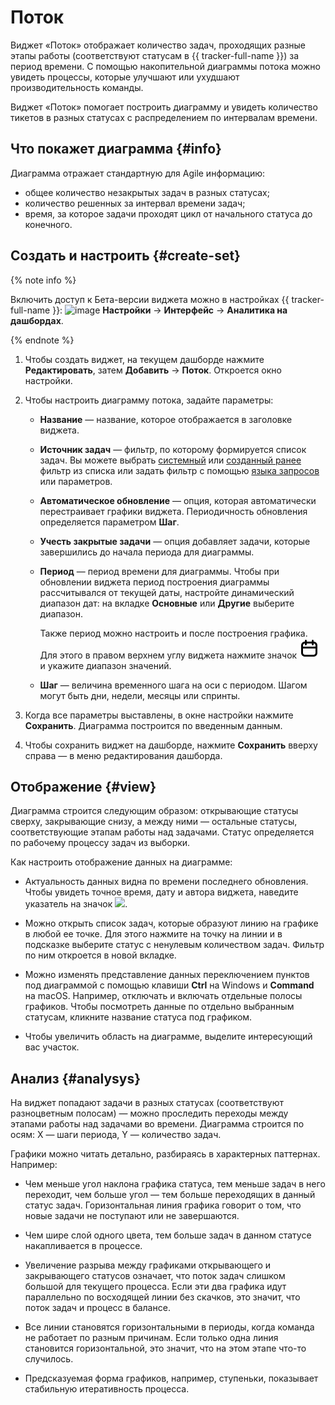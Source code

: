 # Поток

Виджет «Поток» отображает количество задач, проходящих разные этапы работы (соответствуют статусам в {{ tracker-full-name }}) за период времени. С помощью накопительной диаграммы потока можно увидеть процессы, которые улучшают или ухудшают производительность команды.

Виджет «Поток» помогает построить диаграмму и увидеть количество тикетов в разных статусах с распределением по интервалам времени.

## Что покажет диаграмма {#info}

Диаграмма отражает стандартную для Agile информацию:

* общее количество незакрытых задач в разных статусах;
* количество решенных за интервал времени задач;
* время, за которое задачи проходят цикл от начального статуса до конечного.

## Создать и настроить {#create-set}

{% note info %}

Включить доступ к Бета-версии виджета можно в настройках {{ tracker-full-name }}: ![image](../../_assets/tracker/svg/settings.svg) **Настройки** → **Интерфейс** → **Аналитика на дашбордах**.

{% endnote %}

1. Чтобы создать виджет, на текущем дашборде нажмите **Редактировать**, затем **Добавить** → **Поток**. Откроется окно настройки.

1. Чтобы настроить диаграмму потока, задайте параметры:

   * **Название** — название, которое отображается в заголовке виджета.
   
   * **Источник задач** — фильтр, по которому формируется список задач. Вы можете выбрать [системный](default-filters.md) или [созданный ранее](create-filter.md) фильтр из списка или задать фильтр с помощью [языка запросов](query-filter.md) или параметров.
   
   * **Автоматическое обновление** — опция, которая автоматически перестраивает графики виджета. Периодичность обновления определяется параметром **Шаг**.
   
   * **Учесть закрытые задачи** — опция добавляет задачи, которые завершились до начала периода для диаграммы.
   
   * **Период** — период времени для диаграммы. Чтобы при обновлении виджета период построения диаграммы рассчитывался от текущей даты, настройте динамический диапазон дат: на вкладке **Основные** или **Другие** выберите диапазон.

      Также период можно настроить и после построения графика. Для этого в правом верхнем углу виджета нажмите значок ![](../../_assets/tracker/svg/calendar.svg) и укажите диапазон значений.

   * **Шаг** — величина временного шага на оси с периодом. Шагом могут быть дни, недели, месяцы или спринты.

1. Когда все параметры выставлены, в окне настройки нажмите **Сохранить**. Диаграмма построится по введенным данным.

1. Чтобы сохранить виджет на дашборде, нажмите **Сохранить** вверху справа — в меню редактирования дашборда.

## Отображение {#view}

Диаграмма строится следующим образом: открывающие статусы сверху, закрывающие снизу, а между ними — остальные статусы, соответствующие этапам работы над задачами. Статус определяется по рабочему процессу задач из выборки.

Как настроить отображение данных на диаграмме:

* Актуальность данных видна по времени последнего обновления. 
   Чтобы увидеть точное время, дату и автора виджета, наведите указатель на значок ![](../../_assets/tracker/svg/clear-filter.svg).

* Можно открыть список задач, которые образуют линию на графике в любой ее точке.
   Для этого нажмите на точку на линии и в подсказке выберите статус с ненулевым количеством задач. Фильтр по ним откроется в новой вкладке.

* Можно изменять представление данных переключением пунктов под диаграммой с помощью клавиши **Ctrl** на Windows и **Command** на macOS. Например, отключать и включать отдельные полосы графиков.
   Чтобы посмотреть данные по отдельно выбранным статусам, кликните название статуса под графиком.

* Чтобы увеличить область на диаграмме, выделите интересующий вас участок.


## Анализ {#analysys}

На виджет попадают задачи в разных статусах (соответствуют разноцветным полосам) — можно проследить переходы между этапами работы над задачами во времени.
Диаграмма строится по осям: X — шаги периода, Y — количество задач.

Графики можно читать детально, разбираясь в характерных паттернах. Например:

* Чем меньше угол наклона графика статуса, тем меньше задач в него переходит, чем больше угол — тем больше переходящих в данный статус задач. Горизонтальная линия графика говорит о том, что новые задачи не поступают или не завершаются.

* Чем шире слой одного цвета, тем больше задач в данном статусе накапливается в процессе.

* Увеличение разрыва между графиками открывающего и закрывающего статусов означает, что поток задач слишком большой для текущего процесса. Если эти два графика идут параллельно по восходящей линии без скачков, это значит, что поток задач и процесс в балансе.

* Все линии становятся горизонтальными в периоды, когда команда не работает по разным причинам. Если только одна линия становится горизонтальной, это значит, что на этом этапе что-то случилось.

* Предсказуемая форма графиков, например, ступеньки, показывает стабильную итеративность процесса.
